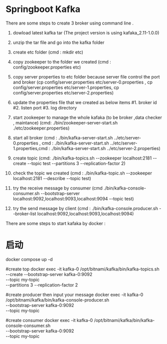 
# Springboot Kafka

There are some steps to create 3 broker using command line .
1. dowload latest kafka tar (The project version is using kafaka_2.11-1.0.0) 
2. unzip the tar file and go into the kafka folder
3. create etc folder (cmd : mkdir etc)
4. copy zookeeper to the folder we created (cmd : config/zookeeper.properties etc)

5. copy server properties to etc folder because server file control the port and broker (cp config/server.properties etc/server-0.properties , cp config/server.properties etc/server-1.properties, cp config/server.properties etc/server-2.properties)

6. update the properties file that we created as below items 
    #1. broker id 
    #2. listen port 
    #3. log directory 

7. start zookeeper to manage the whole kafaka (to be broker ,data checker , maintance) (cmd: ./bin/zookeeper-server-start.sh ./etc/zookeeper.properties)

8. start all broker (cmd : ./bin/kafka-server-start.sh ../etc/server-0.properties , cmd : ./bin/kafka-server-start.sh ../etc/server-1.properties,cmd : ./bin/kafka-server-start.sh ../etc/server-2.properties)

9. create topic (cmd: ./bin/kafka-topics.sh --zookeeper localhost:2181 -- create --topic test --partitions 3 --replication-factor 2)

10. check the topic we created (cmd : ./bin/kafka-topic.sh --zookeeper localhost:2181 --describe --topic test)

11. try the receive message by consumer (cmd ./bin/kafka-console-consumer.sh --bootstrap-server localhost:9092,localhost:9093,localhost:9094 --topic test)
12. try the send message by client
(cmd : ./bin/kafka-console.producer.sh --broker-list localhost:9092,localhost:9093,localhost:9094)


There are some steps to start kafaka by docker :

# 启动
docker compose up -d

#create top
docker exec -it kafka-0 /opt/bitnami/kafka/bin/kafka-topics.sh \
--create --bootstrap-server kafka-0:9092 \
--topic my-topic \
--partitions 3 --replication-factor 2

#create producer then input your message 
docker exec -it kafka-0 /opt/bitnami/kafka/bin/kafka-console-producer.sh \
--bootstrap-server kafka-0:9092 \
--topic my-topic

#create consumer
docker exec -it kafka-0 /opt/bitnami/kafka/bin/kafka-console-consumer.sh \
--bootstrap-server kafka-0:9092 \
--topic my-topic
